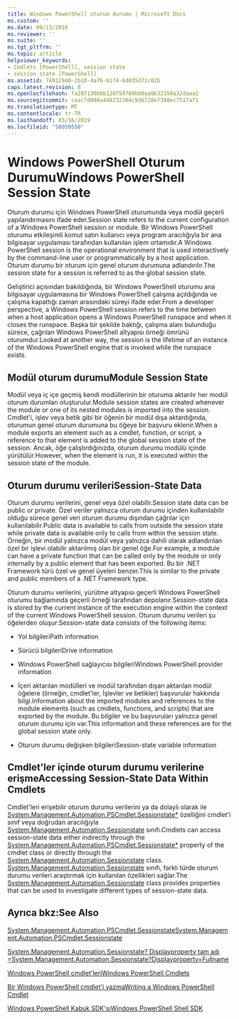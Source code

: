 ```yaml
---
title: Windows PowerShell oturum durumu | Microsoft Docs
ms.custom: ''
ms.date: 09/13/2016
ms.reviewer: ''
ms.suite: ''
ms.tgt_pltfrm: ''
ms.topic: article
helpviewer_keywords:
- Cmdlets [PowerShell], session state
- session state [PowerShell]
ms.assetid: 74912940-2b10-4a76-b174-6d035d71c02b
caps.latest.revision: 8
ms.openlocfilehash: fa207130bbb120750780bb0aa9b32150a32daaa2
ms.sourcegitcommit: caac7d098a448232304c9d6728e7340ec7517a71
ms.translationtype: MT
ms.contentlocale: tr-TR
ms.lasthandoff: 03/16/2019
ms.locfileid: "58059550"
---
```

# <a name="windows-powershell-session-state"></a><span data-ttu-id="a6651-102">Windows PowerShell Oturum Durumu</span><span class="sxs-lookup"><span data-stu-id="a6651-102">Windows PowerShell Session State</span></span>

<span data-ttu-id="a6651-103">Oturum durumu için Windows PowerShell oturumunda veya modül geçerli yapılandırmasını ifade eder.</span><span class="sxs-lookup"><span data-stu-id="a6651-103">Session state refers to the current configuration of a Windows PowerShell session or module.</span></span> <span data-ttu-id="a6651-104">Bir Windows PowerShell oturumu etkileşimli komut satırı kullanıcı veya program aracılığıyla bir ana bilgisayar uygulaması tarafından kullanılan işlem ortamıdır.</span><span class="sxs-lookup"><span data-stu-id="a6651-104">A Windows PowerShell session is the operational environment that is used interactively by the command-line user or programmatically by a host application.</span></span> <span data-ttu-id="a6651-105">Oturum durumu bir oturum için genel oturum durumuna adlandırılır.</span><span class="sxs-lookup"><span data-stu-id="a6651-105">The session state for a session is referred to as the global session state.</span></span>

<span data-ttu-id="a6651-106">Geliştirici açısından bakıldığında, bir Windows PowerShell oturumu ana bilgisayar uygulamasına bir Windows PowerShell çalışma açıldığında ve çalışma kapattığı zaman arasındaki süreyi ifade eder.</span><span class="sxs-lookup"><span data-stu-id="a6651-106">From a developer perspective, a Windows PowerShell session refers to the time between when a host application opens a Windows PowerShell runspace and when it closes the runspace.</span></span> <span data-ttu-id="a6651-107">Başka bir şekilde baktığı, çalışma alanı bulunduğu sürece, çağrılan Windows PowerShell altyapısı örneği ömrünü oturumdur.</span><span class="sxs-lookup"><span data-stu-id="a6651-107">Looked at another way, the session is the lifetime of an instance of the Windows PowerShell engine that is invoked while the runspace exists.</span></span>

## <a name="module-session-state"></a><span data-ttu-id="a6651-108">Modül oturum durumu</span><span class="sxs-lookup"><span data-stu-id="a6651-108">Module Session State</span></span>

<span data-ttu-id="a6651-109">Modül veya iç içe geçmiş kendi modüllerinin bir oturuma aktarılır her modül oturum durumları oluşturulur.</span><span class="sxs-lookup"><span data-stu-id="a6651-109">Module session states are created whenever the module or one of its nested modules is imported into the session.</span></span> <span data-ttu-id="a6651-110">Cmdlet'i, işlev veya betik gibi bir öğenin bir modül dışa aktardığında, oturumun genel oturum durumuna bu öğeye bir başvuru eklenir.</span><span class="sxs-lookup"><span data-stu-id="a6651-110">When a module exports an element such as a cmdlet, function, or script, a reference to that element is added to the global session state of the session.</span></span> <span data-ttu-id="a6651-111">Ancak, öğe çalıştırdığınızda, oturum durumu modülü içinde yürütülür.</span><span class="sxs-lookup"><span data-stu-id="a6651-111">However, when the element is run, it is executed within the session state of the module.</span></span>

## <a name="session-state-data"></a><span data-ttu-id="a6651-112">Oturum durumu verileri</span><span class="sxs-lookup"><span data-stu-id="a6651-112">Session-State Data</span></span>

<span data-ttu-id="a6651-113">Oturum durumu verilerini, genel veya özel olabilir.</span><span class="sxs-lookup"><span data-stu-id="a6651-113">Session state data can be public or private.</span></span> <span data-ttu-id="a6651-114">Özel veriler yalnızca oturum durumu içinden kullanılabilir olduğu sürece genel veri oturum durumu dışından çağrılar için kullanılabilir.</span><span class="sxs-lookup"><span data-stu-id="a6651-114">Public data is available to calls from outside the session state while private data is available only to calls from within the session state.</span></span> <span data-ttu-id="a6651-115">Örneğin, bir modül yalnızca modül veya yalnızca dahili olarak adlandırılan özel bir işlevi olabilir aktarılmış olan bir genel öğe.</span><span class="sxs-lookup"><span data-stu-id="a6651-115">For example, a module can have a private function that can be called only by the module or only internally by a public element that has been exported.</span></span> <span data-ttu-id="a6651-116">Bu bir .NET Framework türü özel ve genel üyeleri benzer.</span><span class="sxs-lookup"><span data-stu-id="a6651-116">This is similar to the private and public members of a .NET Framework type.</span></span>

<span data-ttu-id="a6651-117">Oturum durumu verilerini, yürütme altyapısı geçerli Windows PowerShell oturumu bağlamında geçerli örneği tarafından depolanır.</span><span class="sxs-lookup"><span data-stu-id="a6651-117">Session-state data is stored by the current instance of the execution engine within the context of the current Windows PowerShell session.</span></span> <span data-ttu-id="a6651-118">Oturum durumu verileri şu öğelerden oluşur:</span><span class="sxs-lookup"><span data-stu-id="a6651-118">Session-state data consists of the following items:</span></span>

- <span data-ttu-id="a6651-119">Yol bilgileri</span><span class="sxs-lookup"><span data-stu-id="a6651-119">Path information</span></span>

- <span data-ttu-id="a6651-120">Sürücü bilgileri</span><span class="sxs-lookup"><span data-stu-id="a6651-120">Drive information</span></span>

- <span data-ttu-id="a6651-121">Windows PowerShell sağlayıcısı bilgileri</span><span class="sxs-lookup"><span data-stu-id="a6651-121">Windows PowerShell provider information</span></span>

- <span data-ttu-id="a6651-122">İçeri aktarılan modülleri ve modül tarafından dışarı aktarılan modül öğelere (örneğin, cmdlet'ler, İşlevler ve betikler) başvurular hakkında bilgi.</span><span class="sxs-lookup"><span data-stu-id="a6651-122">Information about the imported modules and references to the module elements (such as cmdlets, functions, and scripts) that are exported by the module.</span></span> <span data-ttu-id="a6651-123">Bu bilgiler ve bu başvuruları yalnızca genel oturum durumu için var.</span><span class="sxs-lookup"><span data-stu-id="a6651-123">This information and these references are for the global session state only.</span></span>

- <span data-ttu-id="a6651-124">Oturum durumu değişken bilgileri</span><span class="sxs-lookup"><span data-stu-id="a6651-124">Session-state variable information</span></span>

## <a name="accessing-session-state-data-within-cmdlets"></a><span data-ttu-id="a6651-125">Cmdlet'ler içinde oturum durumu verilerine erişme</span><span class="sxs-lookup"><span data-stu-id="a6651-125">Accessing Session-State Data Within Cmdlets</span></span>

<span data-ttu-id="a6651-126">Cmdlet'leri erişebilir oturum durumu verilerini ya da dolaylı olarak ile [System.Management.Automation.PSCmdlet.Sessionstate\*](/dotnet/api/System.Management.Automation.PSCmdlet.SessionState) özelliğini cmdlet'i sınıf veya doğrudan aracılığıyla [ System.Management.Automation.Sessionstate](/dotnet/api/System.Management.Automation.SessionState) sınıfı.</span><span class="sxs-lookup"><span data-stu-id="a6651-126">Cmdlets can access session-state data either indirectly through the [System.Management.Automation.PSCmdlet.Sessionstate\*](/dotnet/api/System.Management.Automation.PSCmdlet.SessionState) property of the cmdlet class or directly through the [System.Management.Automation.Sessionstate](/dotnet/api/System.Management.Automation.SessionState) class.</span></span> <span data-ttu-id="a6651-127">[System.Management.Automation.Sessionstate](/dotnet/api/System.Management.Automation.SessionState) sınıfı, farklı türde oturum durumu verileri araştırmak için kullanılan özellikleri sağlar.</span><span class="sxs-lookup"><span data-stu-id="a6651-127">The [System.Management.Automation.Sessionstate](/dotnet/api/System.Management.Automation.SessionState) class provides properties that can be used to investigate different types of session-state data.</span></span>

## <a name="see-also"></a><span data-ttu-id="a6651-128">Ayrıca bkz:</span><span class="sxs-lookup"><span data-stu-id="a6651-128">See Also</span></span>

[<span data-ttu-id="a6651-129">System.Management.Automation.PSCmdlet.Sessionstate</span><span class="sxs-lookup"><span data-stu-id="a6651-129">System.Management.Automation.PSCmdlet.Sessionstate</span></span>](/dotnet/api/System.Management.Automation.PSCmdlet.SessionState)

[<span data-ttu-id="a6651-130">System.Management.Automation.Sessionstate? Displayproperty tam adı =</span><span class="sxs-lookup"><span data-stu-id="a6651-130">System.Management.Automation.Sessionstate?Displayproperty=Fullname</span></span>](/dotnet/api/System.Management.Automation.SessionState)

[<span data-ttu-id="a6651-131">Windows PowerShell cmdlet'leri</span><span class="sxs-lookup"><span data-stu-id="a6651-131">Windows PowerShell Cmdlets</span></span>](./cmdlet-overview.md)

[<span data-ttu-id="a6651-132">Bir Windows PowerShell cmdlet'i yazma</span><span class="sxs-lookup"><span data-stu-id="a6651-132">Writing a Windows PowerShell Cmdlet</span></span>](./writing-a-windows-powershell-cmdlet.md)

[<span data-ttu-id="a6651-133">Windows PowerShell Kabuk SDK'sı</span><span class="sxs-lookup"><span data-stu-id="a6651-133">Windows PowerShell Shell SDK</span></span>](../windows-powershell-reference.md)
